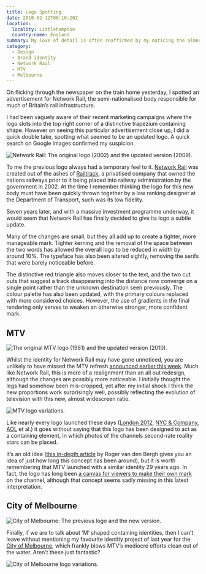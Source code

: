 ```yaml
---
title: Logo Spotting
date: 2010-02-12T00:10:20Z
location:
  locality: Littlehampton
  country-name: England
summary: My love of detail is often reaffirmed by my noticing the almost inconsiderable tweaks in the designed environment around me.
category:
  - Design
  - Brand identity
  - Network Rail
  - MTV
  - Melbourne
---
```

On flicking through the newspaper on the train home yesterday, I spotted an advertisement for Network Rail, the semi-nationalised body responsible for much of Britain’s rail infrastructure.

I had been vaguely aware of their recent marketing campaigns where the logo slots into the top right corner of a distinctive trapezium containing shape. However on seeing this particular advertisement close up, I did a quick double take, spotting what seemed to be an updated logo. A quick search on Google images confirmed my suspicion.

![](network_rail.png 'Network Rail: The original logo (2002) and the updated version (2009).')

To me the previous logo always had a temporary feel to it. [Network Rail][1] was created out of the ashes of [Railtrack][2], a privatised company that owned the nations railways prior to it being placed into railway administration by the government in 2002. At the time I remember thinking the logo for this new body must have been quickly thrown together by a low ranking designer at the Department of Transport, such was its low fidelity.

Seven years later, and with a massive investment programme underway, it would seem that Network Rail has finally decided to give its logo a subtle update.

Many of the changes are small, but they all add up to create a tighter, more manageable mark. Tighter kerning and the removal of the space between the two words has allowed the overall logo to be reduced in width by around 10%. The typeface has also been altered sightly, removing the serifs that were barely noticeable before.

The distinctive red triangle also moves closer to the text, and the two cut outs that suggest a track disappearing into the distance now converge on a single point rather than the unknown destination seen previously. The colour palette has also been updated, with the primary colours replaced with more considered choices. However, the use of gradients in the final rendering only serves to weaken an otherwise stronger, more confident mark.

## MTV

![](mtv.png 'The original MTV logo (1981) and the updated version (2010).')

Whilst the identity for Network Rail may have gone unnoticed, you are unlikely to have missed the MTV refresh [announced earlier this week][3]. Much like Network Rail, this is more of a realignment than an all out redesign, although the changes are possibly more noticeable. I initially thought the legs had somehow been mis-cropped, yet after my initial shock I think the new proportions work surprisingly well, possibly reflecting the evolution of television with this new, almost widescreen ratio.

![](mtv_variations.png 'MTV logo variations.')

Like nearly every logo launched these days ([London 2012][4], [NYC & Company][5], [AOL][6] et al.) it goes without saying that this logo has been designed to act as a containing element, in which photos of the channels second-rate reality stars can be placed.

It’s an old idea ([this in-depth article][7] by Roger van den Bergh gives you an idea of just how long this concept has been around), but it is worth remembering that MTV launched with a similar identity 29 years ago. In fact, the logo has long been [a canvas for viewers to make their own mark][8] on the channel, although that concept seems sadly missing in this latest interpretation.

## City of Melbourne

![](city_of_melbourne.png 'City of Melbourne: The previous logo and the new version.')

Finally, if we are to talk about ‘M’ shaped containing identities, then I can’t leave without mentioning my favourite identity project of last year for the [City of Melbourne][9], which frankly blows MTV’s mediocre efforts clean out of the water. Aren’t these just fantastic?

![](city_of_melbourne_variations.png 'City of Melbourne logo variations.')

[1]: https://en.wikipedia.org/wiki/Network_Rail
[2]: https://en.wikipedia.org/wiki/Railtrack
[3]: http://www.creativereview.co.uk/cr-blog/2010/february/mtv-refreshes-logo
[4]: http://www.underconsideration.com/speakup/archives/003489.html
[5]: http://www.underconsideration.com/brandnew/archives/i_wolff_olins.php
[6]: http://www.underconsideration.com/brandnew/archives/aol_generation_next.php
[7]: http://www.identityworks.com/forum/logo-design/aol-and-dynamic-branding-when-is-it-a-good-idea/
[8]: http://hatsblog.mtv.com/
[9]: http://www.underconsideration.com/brandnew/archives/pieces_of_melbourne.php
